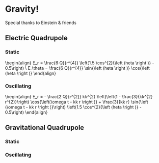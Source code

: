 # Gravity!
Special thanks to Einstein & friends

## Electric Quadrupole

### Static

\begin{align}
	E_r = \frac{6 Q}{r^{4}} \left(1.5 \cos^{2}{\left (heta \right )} - 0.5\right) \\
	E_\theta = \frac{6 Q}{r^{4}} \sin{\left (heta \right )} \cos{\left (heta \right )}
\end{align}

### Oscillating

\begin{align}
	E_r = - \frac{2 Q}{r^{2}} kk^{2} \left(\left(1 - \frac{3}{kk^{2} r^{2}}\right) \cos{\left(\omega t - kk r \right )} + \frac{3}{kk r} \sin{\left (\omega t - kk r \right )}\right) \left(1.5 \cos^{2}{\left (heta \right )} - 0.5\right)
\end{align}


## Gravitational Quadrupole

### Static


### Oscillating
